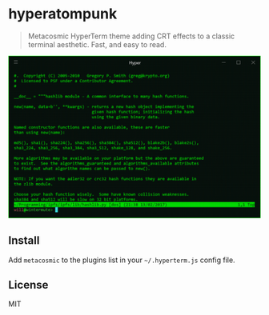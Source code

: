 # hyperatompunk

> Metacosmic HyperTerm theme adding CRT effects to a classic terminal aesthetic. Fast, and easy to read.

![](screenshot.PNG)

## Install

Add `metacosmic` to the plugins list in your `~/.hyperterm.js` config file.


## License

MIT
